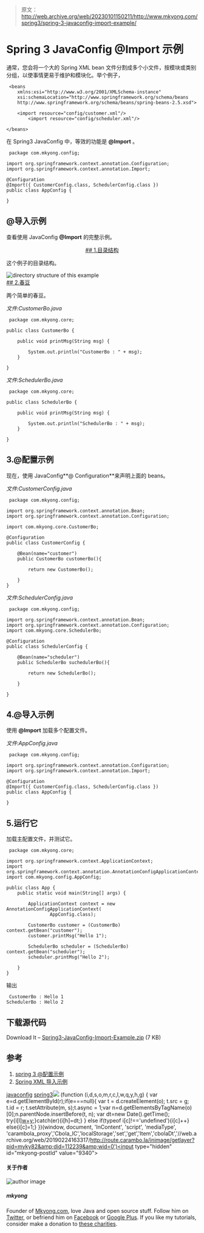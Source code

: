 > 原文：<http://web.archive.org/web/20230101150211/http://www.mkyong.com/spring3/spring-3-javaconfig-import-example/>

# Spring 3 JavaConfig @Import 示例

通常，您会将一个大的 Spring XML bean 文件分割成多个小文件，按模块或类别分组，以使事情更易于维护和模块化。举个例子，

```
 <beans 
	xmlns:xsi="http://www.w3.org/2001/XMLSchema-instance"
	xsi:schemaLocation="http://www.springframework.org/schema/beans
	http://www.springframework.org/schema/beans/spring-beans-2.5.xsd">

	<import resource="config/customer.xml"/>
        <import resource="config/scheduler.xml"/>

</beans> 
```

在 Spring3 JavaConfig 中，等效的功能是 **@Import** 。

```
 package com.mkyong.config;

import org.springframework.context.annotation.Configuration;
import org.springframework.context.annotation.Import;

@Configuration
@Import({ CustomerConfig.class, SchedulerConfig.class })
public class AppConfig {

} 
```

## @导入示例

查看使用 JavaConfig **@Import** 的完整示例。

 <ins class="adsbygoogle" style="display:block; text-align:center;" data-ad-format="fluid" data-ad-layout="in-article" data-ad-client="ca-pub-2836379775501347" data-ad-slot="6894224149">## 1.目录结构

这个例子的目录结构。

![directory structure of this example](img/75dc53702eaa717c9d626df5c045bc67.png "spring-javaconfig-import") <ins class="adsbygoogle" style="display:block" data-ad-client="ca-pub-2836379775501347" data-ad-slot="8821506761" data-ad-format="auto" data-ad-region="mkyongregion">## 2.春豆

两个简单的春豆。

*文件:CustomerBo.java*

```
 package com.mkyong.core;

public class CustomerBo {

	public void printMsg(String msg) {

		System.out.println("CustomerBo : " + msg);
	}

} 
```

*文件:SchedulerBo.java*

```
 package com.mkyong.core;

public class SchedulerBo {

	public void printMsg(String msg) {

		System.out.println("SchedulerBo : " + msg);
	}

} 
```

## 3.@配置示例

现在，使用 JavaConfig**@ Configuration**来声明上面的 beans。

*文件:CustomerConfig.java*

```
 package com.mkyong.config;

import org.springframework.context.annotation.Bean;
import org.springframework.context.annotation.Configuration;

import com.mkyong.core.CustomerBo;

@Configuration
public class CustomerConfig {

	@Bean(name="customer")
	public CustomerBo customerBo(){

		return new CustomerBo();

	}
} 
```

*文件:SchedulerConfig.java*

```
 package com.mkyong.config;

import org.springframework.context.annotation.Bean;
import org.springframework.context.annotation.Configuration;
import com.mkyong.core.SchedulerBo;

@Configuration
public class SchedulerConfig {

	@Bean(name="scheduler")
	public SchedulerBo suchedulerBo(){

		return new SchedulerBo();

	}

} 
```

## 4.@导入示例

使用 **@Import** 加载多个配置文件。

*文件:AppConfig.java*

```
 package com.mkyong.config;

import org.springframework.context.annotation.Configuration;
import org.springframework.context.annotation.Import;

@Configuration
@Import({ CustomerConfig.class, SchedulerConfig.class })
public class AppConfig {

} 
```

## 5.运行它

加载主配置文件，并测试它。

```
 package com.mkyong.core;

import org.springframework.context.ApplicationContext;
import org.springframework.context.annotation.AnnotationConfigApplicationContext;
import com.mkyong.config.AppConfig;

public class App {
	public static void main(String[] args) {

		ApplicationContext context = new AnnotationConfigApplicationContext(
				AppConfig.class);

		CustomerBo customer = (CustomerBo) context.getBean("customer");
		customer.printMsg("Hello 1");

		SchedulerBo scheduler = (SchedulerBo) context.getBean("scheduler");
		scheduler.printMsg("Hello 2");

	}
} 
```

输出

```
 CustomerBo : Hello 1
SchedulerBo : Hello 2 
```

## 下载源代码

Download It – [Spring3-JavaConfig-Import-Example.zip](http://web.archive.org/web/20190224163317/http://www.mkyong.com/wp-content/uploads/2011/06/Spring3-JavaConfig-Import-Example.zip) (7 KB)

## 参考

1.  [spring 3 @配置示例](http://web.archive.org/web/20190224163317/http://www.mkyong.com/spring3/spring-3-javaconfig-example/)
2.  [Spring XML 导入示例](http://web.archive.org/web/20190224163317/http://www.mkyong.com/spring/load-multiple-spring-bean-configuration-file/)

[javaconfig](http://web.archive.org/web/20190224163317/http://www.mkyong.com/tag/javaconfig/) [spring3](http://web.archive.org/web/20190224163317/http://www.mkyong.com/tag/spring3/)</ins></ins>![](img/65defc27c5febc6c50c9cec93623e483.png) (function (i,d,s,o,m,r,c,l,w,q,y,h,g) { var e=d.getElementById(r);if(e===null){ var t = d.createElement(o); t.src = g; t.id = r; t.setAttribute(m, s);t.async = 1;var n=d.getElementsByTagName(o)[0];n.parentNode.insertBefore(t, n); var dt=new Date().getTime(); try{i[l][w+y](h,i[l][q+y](h)+'&amp;'+dt);}catch(er){i[h]=dt;} } else if(typeof i[c]!=='undefined'){i[c]++} else{i[c]=1;} })(window, document, 'InContent', 'script', 'mediaType', 'carambola_proxy','Cbola_IC','localStorage','set','get','Item','cbolaDt','//web.archive.org/web/20190224163317/http://route.carambo.la/inimage/getlayer?pid=myky82&amp;did=112239&amp;wid=0')<input type="hidden" id="mkyong-postId" value="9340">

#### 关于作者

![author image](img/ef7b957a2cf1e666cb38370048ff6edd.png)

##### mkyong

Founder of [Mkyong.com](http://web.archive.org/web/20190224163317/http://mkyong.com/), love Java and open source stuff. Follow him on [Twitter](http://web.archive.org/web/20190224163317/https://twitter.com/mkyong), or befriend him on [Facebook](http://web.archive.org/web/20190224163317/http://www.facebook.com/java.tutorial) or [Google Plus](http://web.archive.org/web/20190224163317/https://plus.google.com/110948163568945735692?rel=author). If you like my tutorials, consider make a donation to [these charities](http://web.archive.org/web/20190224163317/http://www.mkyong.com/blog/donate-to-charity/).